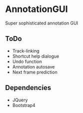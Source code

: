 # AnnotationGUI
Super sophisticated annotation GUI

## ToDo
- Track-linking
- Shortcut help dialogue
- Undo function
- Annotation autosave
- Next frame prediction

## Dependencies
- JQuery
- Bootstrap4
